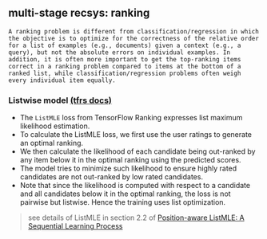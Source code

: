 ## multi-stage recsys: ranking

```
A ranking problem is different from classification/regression in which the objective is to optimize for the correctness of the relative order for a list of examples (e.g., documents) given a context (e.g., a query), but not the absolute errors on individual examples. In addition, it is often more important to get the top-ranking items correct in a ranking problem compared to items at the bottom of a ranked list, while classification/regression problems often weigh every individual item equally.
```

### Listwise model [(tfrs docs)](https://www.tensorflow.org/recommenders/examples/listwise_ranking#listwise_model)
* The `ListMLE` loss from TensorFlow Ranking expresses list maximum likelihood estimation. 
* To calculate the ListMLE loss, we first use the user ratings to generate an optimal ranking. 
* We then calculate the likelihood of each candidate being out-ranked by any item below it in the optimal ranking using the predicted scores. 
* The model tries to minimize such likelihood to ensure highly rated candidates are not out-ranked by low rated candidates. 
* Note that since the likelihood is computed with respect to a candidate and all candidates below it in the optimal ranking, the loss is not pairwise but listwise. Hence the training uses list optimization.

> see details of ListMLE in section 2.2 of [Position-aware ListMLE: A Sequential Learning Process](http://auai.org/uai2014/proceedings/individuals/164.pdf)